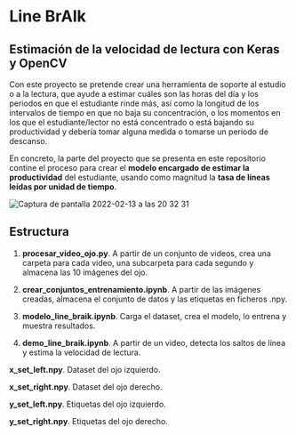 # Line BrAIk

## Estimación de la velocidad de lectura con Keras y OpenCV

Con este proyecto se pretende crear una herramienta de soporte al estudio o a la lectura, que ayude a estimar cuáles son las horas del día y los periodos en que el estudiante rinde más, así como la longitud de los intervalos de tiempo en que no baja su concentración, o los momentos en los que el estudiante/lector no está concentrado o está bajando su productividad y debería tomar alguna medida o tomarse un periodo de descanso.

En concreto, la parte del proyecto que se presenta en este repositorio contine el proceso para crear el **modelo encargado de estimar la productividad** del estudiante, usando como magnitud la **tasa de líneas leídas por unidad de tiempo**.

![Captura de pantalla 2022-02-13 a las 20 32 31](https://user-images.githubusercontent.com/25453699/153773790-7169b611-b279-4734-a307-ae9974a81cc6.png)

## Estructura 

1. **procesar_video_ojo.py**. A partir de un conjunto de videos, crea una carpeta para cada video, una subcarpeta para cada segundo y almacena las 10 imágenes del ojo.

2. **crear_conjuntos_entrenamiento.ipynb**. A partir de las imágenes creadas, almacena el conjunto de datos y las etiquetas en ficheros .npy.

3. **modelo_line_braik.ipynb**. Carga el dataset, crea el modelo, lo entrena y muestra resultados.

4. **demo_line_braik.ipynb**. A partir de un video, detecta los saltos de línea y estima la velocidad de lectura.

**x_set_left.npy**. Dataset del ojo izquierdo.

**x_set_right.npy**. Dataset del ojo derecho.

**y_set_left.npy**. Etiquetas del ojo izquierdo.

**y_set_right.npy**. Etiquetas del ojo derecho.
